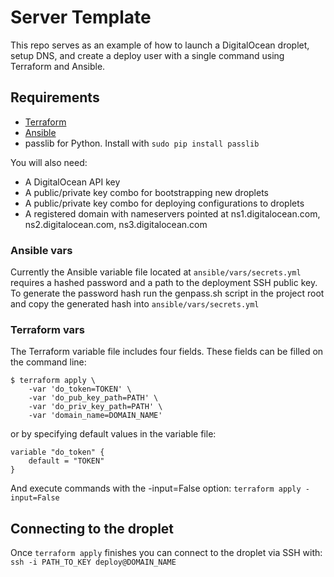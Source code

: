 # Server Template

This repo serves as an example of how to launch a DigitalOcean droplet, setup DNS, and create a deploy user with a single command using Terraform and Ansible.


## Requirements

* [Terraform](http://terraform.io)
* [Ansible](http://ansible.com)
* passlib for Python. Install with
	`sudo pip install passlib`

You will also need:

* A DigitalOcean API key
* A public/private key combo for bootstrapping new droplets
* A public/private key combo for deploying configurations to droplets
* A registered domain with nameservers pointed at ns1.digitalocean.com, ns2.digitalocean.com, ns3.digitalocean.com


### Ansible vars

Currently the Ansible variable file located at `ansible/vars/secrets.yml` requires a hashed password and a path to the deployment SSH public key. To generate the password hash run the genpass.sh script in the project root and copy the generated hash into `ansible/vars/secrets.yml`


### Terraform vars

The Terraform variable file includes four fields. These fields can be filled on the command line:

```
$ terraform apply \
	-var 'do_token=TOKEN' \
	-var 'do_pub_key_path=PATH' \
	-var 'do_priv_key_path=PATH' \
	-var 'domain_name=DOMAIN_NAME'
```

or by specifying default values in the variable file:

```
variable "do_token" {
	default = "TOKEN"
}
```

And execute commands with the -input=False option: `terraform apply -input=False`


## Connecting to the droplet

Once `terraform apply` finishes you can connect to the droplet via SSH with: `ssh -i PATH_TO_KEY deploy@DOMAIN_NAME`
